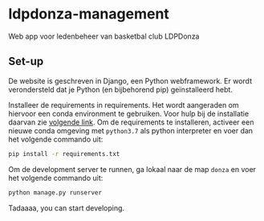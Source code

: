 # ldpdonza-management

Web app voor ledenbeheer van basketbal club LDPDonza

## Set-up

De website is geschreven in Django, een Python webframework. Er wordt verondersteld dat je Python (en bijbehorend pip) geïnstalleerd hebt.

Installeer de requirements in requirements. Het wordt aangeraden om hiervoor een conda environment te gebruiken. Voor hulp bij de installatie daarvan zie [volgende link](https://docs.conda.io/projects/conda/en/latest/user-guide/install/).
Om de requirements te installeren, activeer een nieuwe conda omgeving met `python3.7` als python interpreter en voer dan het volgende commando uit:
```bash
pip install -r requirements.txt
```

Om de development server te runnen, ga lokaal naar de map `donza` en voer het volgende commando uit:
```bash
python manage.py runserver
```

Tadaaaa, you can start developing.

